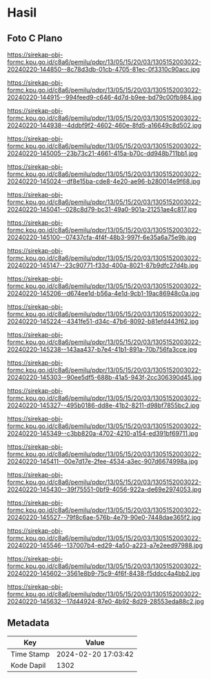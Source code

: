 # Hasil

## Foto C Plano

https://sirekap-obj-formc.kpu.go.id/c8a6/pemilu/pdpr/13/05/15/20/03/1305152003022-20240220-144850--8c78d3db-01cb-4705-81ec-0f3310c90acc.jpg

https://sirekap-obj-formc.kpu.go.id/c8a6/pemilu/pdpr/13/05/15/20/03/1305152003022-20240220-144915--994feed9-c646-4d7d-b9ee-bd79c00fb984.jpg

https://sirekap-obj-formc.kpu.go.id/c8a6/pemilu/pdpr/13/05/15/20/03/1305152003022-20240220-144938--4ddbf9f2-4602-460e-8fd5-a16649c8d502.jpg

https://sirekap-obj-formc.kpu.go.id/c8a6/pemilu/pdpr/13/05/15/20/03/1305152003022-20240220-145005--23b73c21-4661-415a-b70c-dd948b711bb1.jpg

https://sirekap-obj-formc.kpu.go.id/c8a6/pemilu/pdpr/13/05/15/20/03/1305152003022-20240220-145024--df8e15ba-cde8-4e20-ae96-b280014e9f68.jpg

https://sirekap-obj-formc.kpu.go.id/c8a6/pemilu/pdpr/13/05/15/20/03/1305152003022-20240220-145041--028c8d79-bc31-49a0-901a-21251ae4c817.jpg

https://sirekap-obj-formc.kpu.go.id/c8a6/pemilu/pdpr/13/05/15/20/03/1305152003022-20240220-145100--07437cfa-4f4f-48b3-997f-6e35a6a75e9b.jpg

https://sirekap-obj-formc.kpu.go.id/c8a6/pemilu/pdpr/13/05/15/20/03/1305152003022-20240220-145147--23c90771-f33d-400a-8021-87b9dfc27d4b.jpg

https://sirekap-obj-formc.kpu.go.id/c8a6/pemilu/pdpr/13/05/15/20/03/1305152003022-20240220-145206--d674ee1d-b56a-4e1d-9cb1-19ac86948c0a.jpg

https://sirekap-obj-formc.kpu.go.id/c8a6/pemilu/pdpr/13/05/15/20/03/1305152003022-20240220-145224--4341fe51-d34c-47b6-8092-b81efd443f62.jpg

https://sirekap-obj-formc.kpu.go.id/c8a6/pemilu/pdpr/13/05/15/20/03/1305152003022-20240220-145238--143aa437-b7e4-41b1-891a-70b756fa3cce.jpg

https://sirekap-obj-formc.kpu.go.id/c8a6/pemilu/pdpr/13/05/15/20/03/1305152003022-20240220-145303--90ee5df5-688b-41a5-943f-2cc306390d45.jpg

https://sirekap-obj-formc.kpu.go.id/c8a6/pemilu/pdpr/13/05/15/20/03/1305152003022-20240220-145327--495b0186-dd8e-41b2-8211-d98bf7855bc2.jpg

https://sirekap-obj-formc.kpu.go.id/c8a6/pemilu/pdpr/13/05/15/20/03/1305152003022-20240220-145349--c3bb820a-4702-4210-a154-ed391bf69711.jpg

https://sirekap-obj-formc.kpu.go.id/c8a6/pemilu/pdpr/13/05/15/20/03/1305152003022-20240220-145411--00e7d17e-2fee-4534-a3ec-907d6674998a.jpg

https://sirekap-obj-formc.kpu.go.id/c8a6/pemilu/pdpr/13/05/15/20/03/1305152003022-20240220-145430--39f75551-0bf9-4056-922a-de69e2974053.jpg

https://sirekap-obj-formc.kpu.go.id/c8a6/pemilu/pdpr/13/05/15/20/03/1305152003022-20240220-145527--79f8c6ae-576b-4e79-90e0-7448dae365f2.jpg

https://sirekap-obj-formc.kpu.go.id/c8a6/pemilu/pdpr/13/05/15/20/03/1305152003022-20240220-145546--137007b4-ed29-4a50-a223-a7e2eed97988.jpg

https://sirekap-obj-formc.kpu.go.id/c8a6/pemilu/pdpr/13/05/15/20/03/1305152003022-20240220-145602--3561e8b9-75c9-4f6f-8438-f5ddcc4a4bb2.jpg

https://sirekap-obj-formc.kpu.go.id/c8a6/pemilu/pdpr/13/05/15/20/03/1305152003022-20240220-145632--17d44924-87e0-4b92-8d29-28553eda88c2.jpg


## Metadata

| Key        | Value               |
| ---------- | ------------------- |
| Time Stamp | 2024-02-20 17:03:42 |
| Kode Dapil | 1302                |



